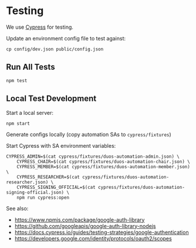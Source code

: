 # Testing
We use [Cypress](https://docs.cypress.io/) for testing.

Update an environment config file to test against:
```
cp config/dev.json public/config.json
``` 

## Run All Tests
```
npm test
```

## Local Test Development
Start a local server:
```
npm start
```

Generate configs locally (copy automation SAs to `cypress/fixtures`)

Start Cypress with SA environment variables:
```
CYPRESS_ADMIN=$(cat cypress/fixtures/duos-automation-admin.json) \
    CYPRESS_CHAIR=$(cat cypress/fixtures/duos-automation-chair.json) \
    CYPRESS_MEMBER=$(cat cypress/fixtures/duos-automation-member.json) \
    CYPRESS_RESEARCHER=$(cat cypress/fixtures/duos-automation-researcher.json) \
    CYPRESS_SIGNING_OFFICIAL=$(cat cypress/fixtures/duos-automation-signing-official.json) \
    npm run cypress:open
```

See also: 
* https://www.npmjs.com/package/google-auth-library
* https://github.com/googleapis/google-auth-library-nodejs
* https://docs.cypress.io/guides/testing-strategies/google-authentication
* https://developers.google.com/identity/protocols/oauth2/scopes